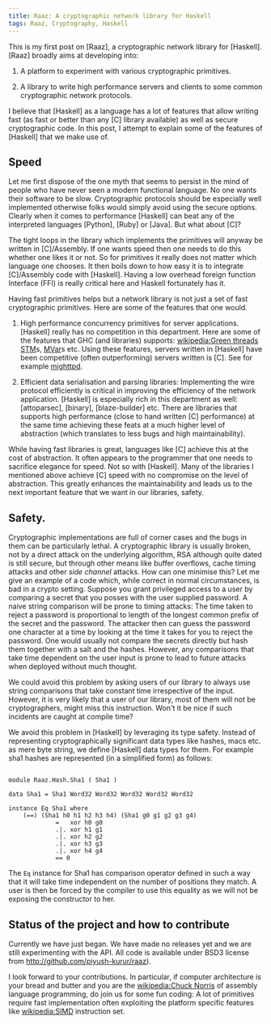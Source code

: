 ```yaml
---
title: Raaz: A cryptographic network library for Haskell
tags: Raaz, Cryptography, Haskell
---
```


This is my first post on [Raaz], a cryptographic network library for
[Haskell]. [Raaz] broadly aims at developing into:

1. A platform to experiment with various cryptographic primitives.

2. A library to write high performance servers and clients to some
   common cryptographic network protocols.

I believe that [Haskell] as a language has a lot of features that
allow writing fast (as fast or better than any [C] library available)
as well as secure cryptographic code. In this post, I attempt to
explain some of the features of [Haskell] that we make use of.

## Speed

Let me first dispose of the one myth that seems to persist in the mind
of people who have never seen a modern functional language. No one
wants their software to be slow. Cryptographic protocols should be
especially well implemented otherwise folks would simply avoid using
the secure options. Clearly when it comes to performance [Haskell] can
beat any of the interpreted languages [Python], [Ruby] or [Java]. But
what about [C]?

The tight loops in the library which implements the primitives will
anyway be written in [C]/Assembly. If one wants speed then one needs
to do this whether one likes it or not. So for primitives it really
does not matter which language one chooses. It then boils down to how
easy it is to integrate [C]/Assembly code with [Haskell]. Having a low
overhead foreign function Interface (FFI) is really critical here and
Haskell fortunately has it.

Having fast primitives helps but a network library is not just a set
of fast cryptographic primitives. Here are some of the features that
one would.

1. High performance concurrency primitives for server
   applications. [Haskell] really has no competition in this
   department. Here are some of the features that GHC (and libraries)
   supports: [wikipedia:Green threads]()
   [STM]s, [MVar]s etc. Using these features, servers written in
   [Haskell] have been competitive (often outperforming) servers
   written is [C]. See for example [mighttpd].


2. Efficient data serialisation and parsing libraries: Implementing
   the wire protocol efficiently is critical in improving the
   efficiency of the network application. [Haskell] is especially rich
   in this department as well: [attoparsec], [binary], [blaze-builder]
   etc. There are libraries that supports high performance (close to
   hand written [C] performance) at the same time achieving these
   feats at a much higher level of abstraction (which translates to
   less bugs and high maintainability).

While having fast libraries is great, languages like [C] achieve this
at the cost of abstraction. It often appears to the programmer that
one needs to sacrifice elegance for speed. Not so with [Haskell]. Many
of the libraries I mentioned above achieve [C] speed with no
compromise on the level of abstraction. This greatly enhances the
maintainability and leads us to the next important feature that we
want in our libraries, safety.

## Safety.

Cryptographic implementations are full of corner cases and the bugs in
them can be particularly lethal. A cryptographic library is usually
broken, not by a direct attack on the underlying algorithm, RSA
although quite dated is still secure, but through other means like
buffer overflows, cache timing attacks and other *side channel*
attacks.  How can one minimise this? Let me give an example of a code
which, while correct in normal circumstances, is bad in a crypto
setting. Suppose you grant privileged access to a user by comparing a
secret that you posses with the user supplied password. A naive string
comparison will be prone to timing attacks: The time taken to reject a
password is proportional to length of the longest common prefix of the
secret and the password. The attacker then can guess the password one
character at a time by looking at the time it takes for you to reject
the password. One would usually not compare the secrets directly but
hash them together with a salt and the hashes. However, any
comparisons that take time dependent on the user input is prone to
lead to future attacks when deployed without much thought.

We could avoid this problem by asking users of our library to always
use string comparisons that take constant time irrespective of the
input. However, it is very likely that a user of our library, most of
them will not be cryptographers, might miss this instruction. Won't it
be nice if such incidents are caught at compile time?

We avoid this problem in [Haskell] by leveraging its type safety.
Instead of representing cryptographically significant data types like
hashes, macs etc. as mere byte string, we define [Haskell] data types
for them. For example sha1 hashes are represented (in a simplified
form) as follows:

~~~{ .haskell}

module Raaz.Hash.Sha1 ( Sha1 )

data Sha1 = Sha1 Word32 Word32 Word32 Word32 Word32

instance Eq Sha1 where
	(==) (Sha1 h0 h1 h2 h3 h4) (Sha1 g0 g1 g2 g3 g4)
             =   xor h0 g0
             .|. xor h1 g1
             .|. xor h2 g2
             .|. xor h3 g3
             .|. xor h4 g4
             == 0
~~~

The `Eq` instance for Sha1 has comparison operator defined in such a
way that it will take time independent on the number of positions they
match. A user is then be forced by the compiler to use this equality
as we will not be exposing the constructor to her.

## Status of the project and how to contribute

Currently we have just began. We have made no releases yet and we are
still experimenting with the API. All code is available under BSD3
license from <http://github.com/piyush-kurur/raaz>).

I look forward to your contributions. In particular, if computer
architecture is your bread and butter and you are the
[wikipedia:Chuck Norris]() of assembly language programming, do join us
for some fun coding: A lot of primitives require fast implementation
often exploiting the platform specific features like [wikipedia:SIMD]()
instruction set.


[mighttpd]: <http://mew.org/~kazu/proj/mighttpd/en/>
[satvik]: <http://github.com/satvikc>
[rabisg]: <http://github.com/rabisg>
[green-threads]: <http://en.wikipedia.org/wiki/Green_threads> "Wikipedia:Green threads"
[stm]: <http://www.haskell.org/haskellwiki/Software_transactional_memory>
[mvar]: <http://www.haskell.org/ghc/docs/latest/html/libraries/base/Control-Concurrent-MVar.html>
